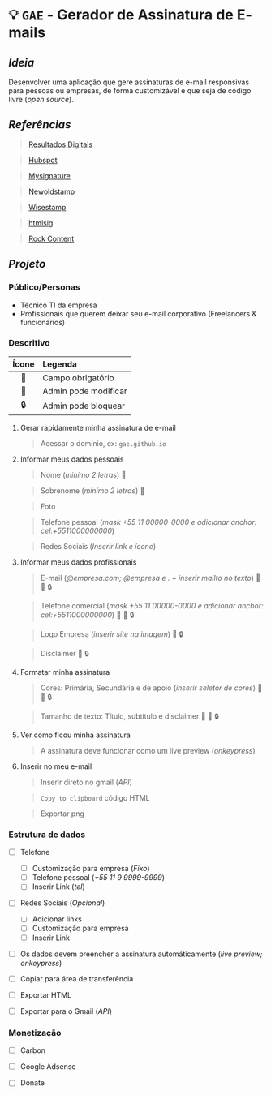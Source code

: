# :bulb: **`GAE`** - **G**erador de **A**ssinatura de **E**-mails

## *Ideia*
Desenvolver uma aplicação que gere assinaturas de e-mail responsivas para pessoas ou empresas, de forma customizável e que seja de código livre (*open source*).

## *Referências*

> [Resultados Digitais](https://resultadosdigitais.com.br/ferramentas/assinatura-de-email/cadastro)

> [Hubspot](https://br.hubspot.com/email-signature-generator)

> [Mysignature](https://pt.mysignature.io/editor)

> [Newoldstamp](https://newoldstamp.com/editor/)

> [Wisestamp](https://webapp.wisestamp.com/?_ga=2.55767586.803905847.1596758964-1697072610.1596758964)

> [htmlsig](https://htmlsig.com/#main-container)

> [Rock Content](https://rockstamp.rockcontent.com/#assinatura)

## *Projeto*

### **Público/Personas**
- Técnico TI da empresa
- Profissionais que querem deixar seu e-mail corporativo (Freelancers & funcionários)

### **Descritivo**

|   Ícone   | Legenda              |
| :-------: | :------------------- |
| :pushpin: | Campo obrigatório    |
| :office:  | Admin pode modificar |
|  :lock:   | Admin pode bloquear  |

1. Gerar rapidamente minha assinatura de e-mail
    > Acessar o domínio, ex: `gae.github.io`

2. Informar meus dados pessoais
      > Nome (*minímo 2 letras*) :pushpin:

      > Sobrenome (*minímo 2 letras*) :pushpin:

      > Foto 

      > Telefone pessoal (*mask +55 11 00000-0000 e adicionar anchor: cel:+5511000000000*)

      > Redes Sociais (*Inserir link e ícone*)
3. Informar meus dados profissionais
      > E-mail (*@empresa.com; @empresa e . + inserir mailto no texto*) :pushpin: :office: :lock:

      > Telefone comercial (*mask +55 11 00000-0000 e adicionar anchor: cel:+5511000000000*) :pushpin: :office: :lock:
      
      > Logo Empresa (*inserir site na imagem*) :office: :lock:

      > Disclaimer :office: :lock:
4. Formatar minha assinatura
    > Cores: Primária, Secundária e de apoio (*inserir seletor de cores*) :pushpin: :office: :lock:

    > Tamanho de texto: Título, subtítulo e disclaimer :pushpin: :office: :lock:

    > 
5. Ver como ficou minha assinatura
    > A assinatura deve funcionar como um live preview (*onkeypress*)
6. Inserir no meu e-mail
    > Inserir direto no gmail (*API*)

    > `Copy to clipboard` código HTML

    > Exportar png

### **Estrutura de dados**


  - [ ] Telefone
    - [ ] Customização para empresa (*Fixo*)
    - [ ] Telefone pessoal (*+55 11 9 9999-9999*)
    - [ ] Inserir Link (*tel*)

  - [ ] Redes Sociais (*Opcional*)
    - [ ] Adicionar links
    - [ ] Customização para empresa
    - [ ] Inserir Link

- [ ] Os dados devem preencher a assinatura automáticamente (*live preview; onkeypress*)

- [ ] Copiar para área de transferência

- [ ] Exportar HTML

- [ ] Exportar para o Gmail (*API*)

### **Monetização**

- [ ] Carbon

- [ ] Google Adsense

- [ ] Donate
